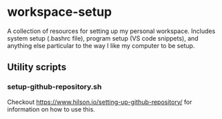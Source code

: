 # workspace-setup

A collection of resources for setting up my personal workspace. Includes system setup (.bashrc file), program setup (VS code snippets), and anything else particular to the way I like my computer to be setup.

## Utility scripts

### setup-github-repository.sh
Checkout https://www.hilson.io/setting-up-github-repository/ for information on how to use this. 
